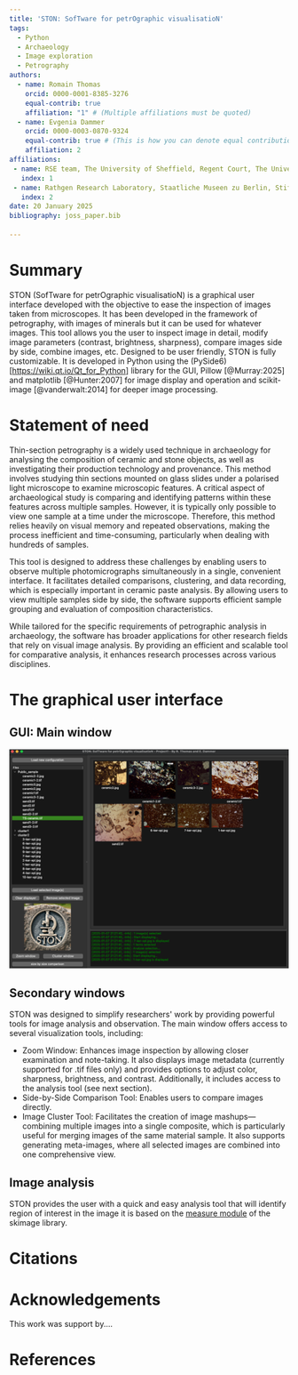 ```yaml
---
title: 'STON: SofTware for petrOgraphic visualisatioN'
tags:
  - Python
  - Archaeology
  - Image exploration
  - Petrography
authors:
  - name: Romain Thomas
    orcid: 0000-0001-8385-3276
    equal-contrib: true
    affiliation: "1" # (Multiple affiliations must be quoted)
  - name: Evgenia Dammer
    orcid: 0000-0003-0870-9324
    equal-contrib: true # (This is how you can denote equal contributions between multiple authors)
    affiliation: 2
affiliations:
 - name: RSE team, The University of Sheffield, Regent Court, The University of Sheffield, 211 Portobello St, Sheffield S1 4DP 
   index: 1
 - name: Rathgen Research Laboratory, Staatliche Museen zu Berlin, Stiftung Preussischer Kulturbesitz, Schloßstrasse 1A, 14059 Berlin
   index: 2
date: 20 January 2025
bibliography: joss_paper.bib

---
```


# Summary

STON (SofTware for petrOgraphic visualisatioN) is a graphical user interface developed with the objective to ease the inspection of images taken from microscopes. It has been developed in the framework of petrography, with images of minerals but it can be used for whatever images. This tool allows you the user to inspect image in detail, modify image parameters (contrast, brightness, sharpness), compare images side by side, combine images, etc. 
Designed to be user friendly, STON is fully customizable. It is developed in Python using the (PySide6)[https://wiki.qt.io/Qt_for_Python] library for the GUI, Pillow [@Murray:2025] and matplotlib [@Hunter:2007] for image display and operation and scikit-image [@vanderwalt:2014] for deeper image processing. 

# Statement of need

Thin-section petrography is a widely used technique in archaeology for analysing the composition of ceramic and stone objects, as well as investigating their production technology and provenance. This method involves studying thin sections mounted on glass slides under a polarised light microscope to examine microscopic features. A critical aspect of archaeological study is comparing and identifying patterns within these features across multiple samples. However, it is typically only possible to view one sample at a time under the microscope. Therefore, this method relies heavily on visual memory and repeated observations, making the process inefficient and time-consuming, particularly when dealing with hundreds of samples.

This tool is designed to address these challenges by enabling users to observe multiple photomicrographs simultaneously in a single, convenient interface. It facilitates detailed comparisons, clustering, and data recording, which is especially important in ceramic paste analysis. By allowing users to view multiple samples side by side, the software supports efficient sample grouping and evaluation of composition characteristics.

While tailored for the specific requirements of petrographic analysis in archaeology, the software has broader applications for other research fields that rely on visual image analysis. By providing an efficient and scalable tool for comparative analysis, it enhances research processes across various disciplines.

# The graphical user interface

## GUI: Main window

![Main window of STON.\label{fig:mainwindow}](figures/screenshot_main_window.png)


## Secondary windows

STON was designed to simplify researchers' work by providing powerful tools for image analysis and observation. The main window offers access to several visualization tools, including:

- Zoom Window: Enhances image inspection by allowing closer examination and note-taking. It also displays image metadata (currently supported for .tif files only) and provides options to adjust color, sharpness, brightness, and contrast. Additionally, it includes access to the analysis tool (see next section).
- Side-by-Side Comparison Tool: Enables users to compare images directly.
- Image Cluster Tool: Facilitates the creation of image mashups—combining multiple images into a single composite, which is particularly useful for merging images of the same material sample. It also supports generating meta-images, where all selected images are combined into one comprehensive view.

## Image analysis

STON provides the user with a quick and easy analysis tool that will identify region of interest in the image it is based on the [measure module](https://scikit-image.org/docs/stable/api/skimage.measure.html) of the skimage library. 
  

# Citations

# Acknowledgements

This work was support by....

# References
